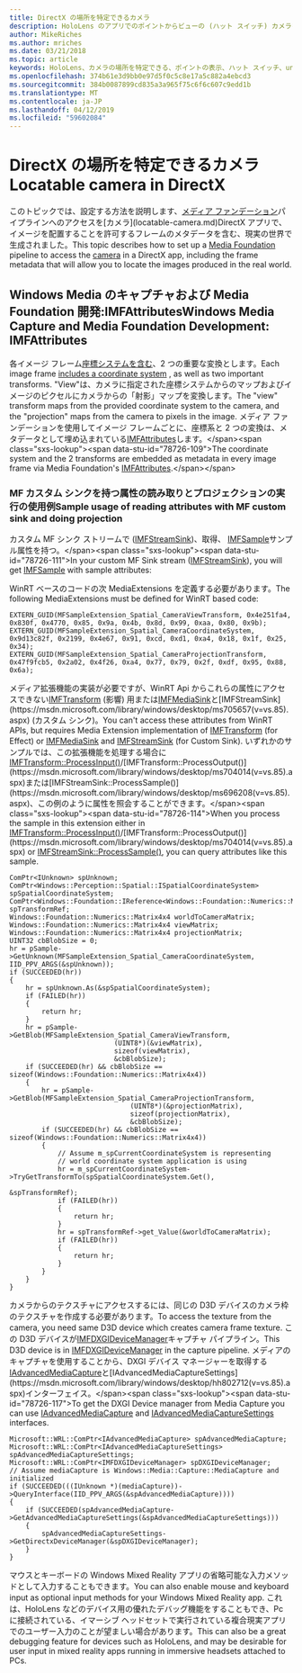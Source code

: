 ```yaml
---
title: DirectX の場所を特定できるカメラ
description: HoloLens のアプリでのポイントからビューの (ハット スイッチ) カメラを使用する方法について説明します。
author: MikeRiches
ms.author: mriches
ms.date: 03/21/2018
ms.topic: article
keywords: HoloLens、カメラの場所を特定できる、ポイントの表示、ハット スイッチ、unporoject、メディア ファンデーション、MF、カスタム シンク、チュートリアル、サンプル コード
ms.openlocfilehash: 374b61e3d9bb0e97d5f0c5c8e17a5c882a4ebcd3
ms.sourcegitcommit: 384b0087899cd835a3a965f75c6f6c607c9edd1b
ms.translationtype: MT
ms.contentlocale: ja-JP
ms.lasthandoff: 04/12/2019
ms.locfileid: "59602084"
---
```

# <a name="locatable-camera-in-directx"></a><span data-ttu-id="78726-104">DirectX の場所を特定できるカメラ</span><span class="sxs-lookup"><span data-stu-id="78726-104">Locatable camera in DirectX</span></span>

<span data-ttu-id="78726-105">このトピックでは、設定する方法を説明します、[メディア ファンデーション](https://msdn.microsoft.com/library/windows/desktop/ms694197(v=vs.85).aspx)パイプラインへのアクセスを[カメラ](locatable-camera.md)DirectX アプリで、イメージを配置することを許可するフレームのメタデータを含む、現実の世界で生成されました。</span><span class="sxs-lookup"><span data-stu-id="78726-105">This topic describes how to set up a [Media Foundation](https://msdn.microsoft.com/library/windows/desktop/ms694197(v=vs.85).aspx) pipeline to access the [camera](locatable-camera.md) in a DirectX app, including the frame metadata that will allow you to locate the images produced in the real world.</span></span>

## <a name="windows-media-capture-and-media-foundation-development-imfattributes"></a><span data-ttu-id="78726-106">Windows Media のキャプチャおよび Media Foundation 開発:IMFAttributes</span><span class="sxs-lookup"><span data-stu-id="78726-106">Windows Media Capture and Media Foundation Development: IMFAttributes</span></span>

<span data-ttu-id="78726-107">各イメージ フレーム[座標システムを含む](locatable-camera.md#images-with-coordinate-systems)、2 つの重要な変換とします。</span><span class="sxs-lookup"><span data-stu-id="78726-107">Each image frame [includes a coordinate system](locatable-camera.md#images-with-coordinate-systems) , as well as two important transforms.</span></span> <span data-ttu-id="78726-108">"View"は、カメラに指定された座標システムからのマップおよびイメージのピクセルにカメラからの「射影」マップを変換します。</span><span class="sxs-lookup"><span data-stu-id="78726-108">The "view" transform maps from the provided coordinate system to the camera, and the "projection" maps from the camera to pixels in the image.</span></span> <span data-ttu-id="78726-109">メディア ファンデーションを使用してイメージ フレームごとに、座標系と 2 つの変換は、メタデータとして埋め込まれている[IMFAttributes](https://msdn.microsoft.com/library/windows/desktop/ms704598(v=vs.85).aspx)します。</span><span class="sxs-lookup"><span data-stu-id="78726-109">The coordinate system and the 2 transforms are embedded as metadata in every image frame via Media Foundation's [IMFAttributes](https://msdn.microsoft.com/library/windows/desktop/ms704598(v=vs.85).aspx).</span></span>

### <a name="sample-usage-of-reading-attributes-with-mf-custom-sink-and-doing-projection"></a><span data-ttu-id="78726-110">MF カスタム シンクを持つ属性の読み取りとプロジェクションの実行の使用例</span><span class="sxs-lookup"><span data-stu-id="78726-110">Sample usage of reading attributes with MF custom sink and doing projection</span></span>

<span data-ttu-id="78726-111">カスタム MF シンク ストリームで ([IMFStreamSink](https://msdn.microsoft.com/library/windows/desktop/ms705657(v=vs.85).aspx))、取得、 [IMFSample](https://msdn.microsoft.com/library/windows/desktop/ms702192(v=vs.85).aspx)サンプル属性を持つ。</span><span class="sxs-lookup"><span data-stu-id="78726-111">In your custom MF Sink stream ([IMFStreamSink](https://msdn.microsoft.com/library/windows/desktop/ms705657(v=vs.85).aspx)), you will get [IMFSample](https://msdn.microsoft.com/library/windows/desktop/ms702192(v=vs.85).aspx) with sample attributes:</span></span>

<span data-ttu-id="78726-112">WinRT ベースのコードの次 MediaExtensions を定義する必要があります。</span><span class="sxs-lookup"><span data-stu-id="78726-112">The following MediaExtensions must be defined for WinRT based code:</span></span>

```
EXTERN_GUID(MFSampleExtension_Spatial_CameraViewTransform, 0x4e251fa4, 0x830f, 0x4770, 0x85, 0x9a, 0x4b, 0x8d, 0x99, 0xaa, 0x80, 0x9b);
EXTERN_GUID(MFSampleExtension_Spatial_CameraCoordinateSystem, 0x9d13c82f, 0x2199, 0x4e67, 0x91, 0xcd, 0xd1, 0xa4, 0x18, 0x1f, 0x25, 0x34);
EXTERN_GUID(MFSampleExtension_Spatial_CameraProjectionTransform, 0x47f9fcb5, 0x2a02, 0x4f26, 0xa4, 0x77, 0x79, 0x2f, 0xdf, 0x95, 0x88, 0x6a);
```

<span data-ttu-id="78726-113">メディア拡張機能の実装が必要ですが、WinRT Api からこれらの属性にアクセスできない[IMFTransform](https://msdn.microsoft.com/library/windows/desktop/ms696260(v=vs.85).aspx) (影響) 用または[IMFMediaSink](https://msdn.microsoft.com/library/windows/desktop/ms694262(v=vs.85).aspx)と[IMFStreamSink](https://msdn.microsoft.com/library/windows/desktop/ms705657(v=vs.85).aspx) (カスタム シンク)。</span><span class="sxs-lookup"><span data-stu-id="78726-113">You can't access these attributes from WinRT APIs, but requires Media Extension implementation of [IMFTransform](https://msdn.microsoft.com/library/windows/desktop/ms696260(v=vs.85).aspx) (for Effect) or [IMFMediaSink](https://msdn.microsoft.com/library/windows/desktop/ms694262(v=vs.85).aspx) and [IMFStreamSink](https://msdn.microsoft.com/library/windows/desktop/ms705657(v=vs.85).aspx) (for Custom Sink).</span></span> <span data-ttu-id="78726-114">いずれかのサンプルでは、この拡張機能を処理する場合に[IMFTransform::ProcessInput()](https://msdn.microsoft.com/library/windows/desktop/ms703131(v=vs.85).aspx)/[IMFTransform::ProcessOutput()](https://msdn.microsoft.com/library/windows/desktop/ms704014(v=vs.85).aspx)または[IMFStreamSink::ProcessSample()](https://msdn.microsoft.com/library/windows/desktop/ms696208(v=vs.85).aspx)、この例のように属性を照会することができます。</span><span class="sxs-lookup"><span data-stu-id="78726-114">When you process the sample in this extension either in [IMFTransform::ProcessInput()](https://msdn.microsoft.com/library/windows/desktop/ms703131(v=vs.85).aspx)/[IMFTransform::ProcessOutput()](https://msdn.microsoft.com/library/windows/desktop/ms704014(v=vs.85).aspx) or [IMFStreamSink::ProcessSample()](https://msdn.microsoft.com/library/windows/desktop/ms696208(v=vs.85).aspx), you can query attributes like this sample.</span></span>

```
ComPtr<IUnknown> spUnknown;
ComPtr<Windows::Perception::Spatial::ISpatialCoordinateSystem> spSpatialCoordinateSystem;
ComPtr<Windows::Foundation::IReference<Windows::Foundation::Numerics::Matrix4x4>> spTransformRef;
Windows::Foundation::Numerics::Matrix4x4 worldToCameraMatrix;
Windows::Foundation::Numerics::Matrix4x4 viewMatrix;
Windows::Foundation::Numerics::Matrix4x4 projectionMatrix;
UINT32 cbBlobSize = 0;
hr = pSample->GetUnknown(MFSampleExtension_Spatial_CameraCoordinateSystem, IID_PPV_ARGS(&spUnknown));
if (SUCCEEDED(hr))
{
    hr = spUnknown.As(&spSpatialCoordinateSystem);
    if (FAILED(hr))
    {
        return hr;
    }
    hr = pSample->GetBlob(MFSampleExtension_Spatial_CameraViewTransform,
                          (UINT8*)(&viewMatrix),
                          sizeof(viewMatrix),
                          &cbBlobSize);
    if (SUCCEEDED(hr) && cbBlobSize == sizeof(Windows::Foundation::Numerics::Matrix4x4))
    {
        hr = pSample->GetBlob(MFSampleExtension_Spatial_CameraProjectionTransform,
                              (UINT8*)(&projectionMatrix),
                              sizeof(projectionMatrix),
                              &cbBlobSize);
        if (SUCCEEDED(hr) && cbBlobSize == sizeof(Windows::Foundation::Numerics::Matrix4x4))
        {
            // Assume m_spCurrentCoordinateSystem is representing
            // world coordinate system application is using
            hr = m_spCurrentCoordinateSystem->TryGetTransformTo(spSpatialCoordinateSystem.Get(),
                                                                &spTransformRef);
            if (FAILED(hr))
            {
                return hr;
            }
            hr = spTransformRef->get_Value(&worldToCameraMatrix);
            if (FAILED(hr))
            {
                return hr;
            }
        }
    }
}
```

<span data-ttu-id="78726-115">カメラからのテクスチャにアクセスするには、同じの D3D デバイスのカメラ枠のテクスチャを作成する必要があります。</span><span class="sxs-lookup"><span data-stu-id="78726-115">To access the texture from the camera, you need same D3D device which creates camera frame texture.</span></span> <span data-ttu-id="78726-116">この D3D デバイスが[IMFDXGIDeviceManager](https://msdn.microsoft.com/library/windows/desktop/hh447906(v=vs.85).aspx)キャプチャ パイプライン。</span><span class="sxs-lookup"><span data-stu-id="78726-116">This D3D device is in [IMFDXGIDeviceManager](https://msdn.microsoft.com/library/windows/desktop/hh447906(v=vs.85).aspx) in the capture pipeline.</span></span> <span data-ttu-id="78726-117">メディアのキャプチャを使用することから、DXGI デバイス マネージャーを取得する[IAdvancedMediaCapture](https://msdn.microsoft.com/library/windows/desktop/hh802709(v=vs.85).aspx)と[IAdvancedMediaCaptureSettings](https://msdn.microsoft.com/library/windows/desktop/hh802712(v=vs.85).aspx)インターフェイス。</span><span class="sxs-lookup"><span data-stu-id="78726-117">To get the DXGI Device manager from Media Capture you can use [IAdvancedMediaCapture](https://msdn.microsoft.com/library/windows/desktop/hh802709(v=vs.85).aspx) and [IAdvancedMediaCaptureSettings](https://msdn.microsoft.com/library/windows/desktop/hh802712(v=vs.85).aspx) interfaces.</span></span>

```
Microsoft::WRL::ComPtr<IAdvancedMediaCapture> spAdvancedMediaCapture;
Microsoft::WRL::ComPtr<IAdvancedMediaCaptureSettings> spAdvancedMediaCaptureSettings;
Microsoft::WRL::ComPtr<IMFDXGIDeviceManager> spDXGIDeviceManager;
// Assume mediaCapture is Windows::Media::Capture::MediaCapture and initialized
if (SUCCEEDED(((IUnknown *)(mediaCapture))->QueryInterface(IID_PPV_ARGS(&spAdvancedMediaCapture))))
{
    if (SUCCEEDED(spAdvancedMediaCapture->GetAdvancedMediaCaptureSettings(&spAdvancedMediaCaptureSettings)))
    {
        spAdvancedMediaCaptureSettings->GetDirectxDeviceManager(&spDXGIDeviceManager);
    }
}
```

<span data-ttu-id="78726-118">マウスとキーボードの Windows Mixed Reality アプリの省略可能な入力メソッドとして入力することもできます。</span><span class="sxs-lookup"><span data-stu-id="78726-118">You can also enable mouse and keyboard input as optional input methods for your Windows Mixed Reality app.</span></span> <span data-ttu-id="78726-119">これは、HoloLens などのデバイス用の優れたデバッグ機能をすることもでき、Pc に接続されている、イマーシブ ヘッドセットで実行されている複合現実アプリでのユーザー入力のことが望ましい場合があります。</span><span class="sxs-lookup"><span data-stu-id="78726-119">This can also be a great debugging feature for devices such as HoloLens, and may be desirable for user input in mixed reality apps running in immersive headsets attached to PCs.</span></span>

